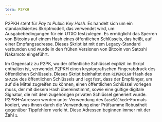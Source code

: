 ```yaml
---
term: P2PKH
---
```


P2PKH steht für *Pay to Public Key Hash*. Es handelt sich um ein standardisiertes Skriptmodell, das verwendet wird, um Ausgabebedingungen für ein UTXO festzulegen. Es ermöglicht das Sperren von Bitcoins auf einem Hash eines öffentlichen Schlüssels, das heißt, auf einer Empfangsadresse. Dieses Skript ist mit dem Legacy-Standard verbunden und wurde in den frühen Versionen von Bitcoin von Satoshi Nakamoto eingeführt.

Im Gegensatz zu P2PK, wo der öffentliche Schlüssel explizit im Skript enthalten ist, verwendet P2PKH einen kryptografischen Fingerabdruck des öffentlichen Schlüssels. Dieses Skript beinhaltet den `RIPEMD160`-Hash des `SHA256` des öffentlichen Schlüssels und legt fest, dass der Empfänger, um auf die Mittel zugreifen zu können, einen öffentlichen Schlüssel vorlegen muss, der mit diesem Hash übereinstimmt, sowie eine gültige digitale Signatur, die mit dem zugehörigen privaten Schlüssel generiert wurde. P2PKH-Adressen werden unter Verwendung des `Base58Check`-Formats kodiert, was ihnen durch die Verwendung einer Prüfsumme Robustheit gegenüber Tippfehlern verleiht. Diese Adressen beginnen immer mit der Zahl `1`.